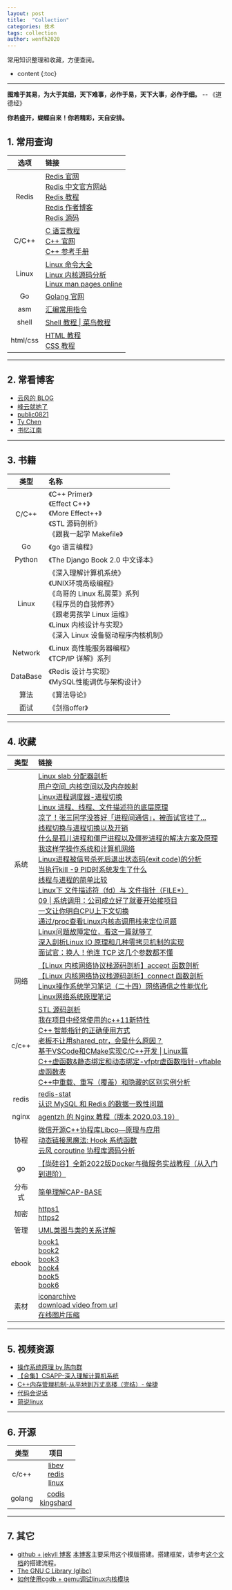```yaml
---
layout: post
title:  "Collection"
categories: 技术
tags: collection
author: wenfh2020
--- 
```


常用知识整理和收藏，方便查阅。

* content
{:toc}

---

**图难于其易，为大于其细，天下难事，必作于易，天下大事，必作于细。** -- 《道德经》

**你若盛开，蝴蝶自来！你若精彩，天自安排。**

## 1. 常用查询

|   选项   | 链接     |
| :------: | :--- |
|  Redis   | [Redis 官网](https://redis.io/)<br/>[Redis 中文官方网站](http://www.redis.cn/)<br/>[Redis 教程](https://www.runoob.com/redis/redis-tutorial.html) <br/>[Redis 作者博客](http://antirez.com/) <br/> [Redis 源码](https://github.com/antirez/redis/tree/unstable) |
|  C/C++   | [C 语言教程](https://www.runoob.com/cprogramming/c-tutorial.html) <br/> [C++ 官网](http://www.cplusplus.com/) <br/> [C++ 参考手册](https://zh.cppreference.com/)   |
|  Linux   | [Linux 命令大全](https://www.runoob.com/linux/linux-command-manual.html)<br/>[Linux 内核源码分析](https://www.cnblogs.com/tolimit/default.html?page=1)<br/>[Linux man pages online](http://man7.org/linux/man-pages/)  |
|    Go    | [Golang 官网](https://golang.google.cn/)     |
|   asm    | [汇编常用指令](https://blog.csdn.net/qq_36982160/article/details/82950848)  |
|  shell   | [Shell 教程 \| 菜鸟教程](https://www.runoob.com/linux/linux-shell.html) |
| html/css | [HTML 教程](http://caibaojian.com/w3c/html/)<br/>[CSS 教程](http://caibaojian.com/w3c/css/)  |

---

## 2. 常看博客

* [云风的 BLOG](https://blog.codingnow.com/)
* [峰云就她了](http://xiaorui.cc/)
* [public0821](https://segmentfault.com/u/public0821)
* [Ty Chen](https://ty-chen.github.io/)
* [书忆江南](https://blog.csdn.net/qq_33588730/article/details/105177754)

---

## 3. 书籍

|   类型   | 名称  |
| :------: | :--- |
|  C/C++   | 《C++ Primer》 <br/>《Effect C++》 <br/>《More Effect++》<br/>《STL 源码剖析》<br/>《跟我一起学 Makefile》 |
|    Go    | 《go 语言编程》  |
|  Python  | 《The Django Book 2.0 中文译本》  |
|  Linux   | 《深入理解计算机系统》<br/>《UNIX环境高级编程》<br/>《鸟哥的 Linux 私房菜》系列 <br/>《程序员的自我修养》<br/>《跟老男孩学 Linux 运维》<br/> 《Linux 内核设计与实现》<br/> 《深入 Linux 设备驱动程序内核机制》 |
| Network  | 《Linux 高性能服务器编程》     <br/> 《TCP/IP 详解》系列  |
| DataBase | 《Redis 设计与实现》<br/> 《MySQL性能调优与架构设计》   |
|   算法   | 《算法导论》 |
|   面试   | 《剑指offer》   |

---

## 4. 收藏

| 类型  | 链接 |
| :---: | :--- |
| 系统  | [Linux slab 分配器剖析](https://www.ibm.com/developerworks/cn/linux/l-linux-slab-allocator/index.html) <br/> [用户空间_内核空间以及内存映射](https://www.solves.com.cn/news/hlw/2020-03-15/13907.html) <br/> [Linux进程调度器-进程切换](https://www.cnblogs.com/LoyenWang/p/12386281.html) <br/> [Linux 进程、线程、文件描述符的底层原理](https://blog.csdn.net/fdl123456/article/details/103982657)  <br/> [凉了！张三同学没答好「进程间通信」，被面试官挂了...](https://blog.csdn.net/qq_34827674/article/details/107678226) <br/> [线程切换与进程切换以及开销](https://blog.csdn.net/qq_35701633/article/details/97398354) <br/> [什么是孤儿进程和僵尸进程以及僵死进程的解决方案及原理](https://blog.csdn.net/qq_35701633/article/details/97393947) <br/> [我这样学操作系统和计算机网络](https://zhuanlan.zhihu.com/p/260185138) <br/> [Linux进程被信号杀死后退出状态码(exit code)的分析](https://blog.csdn.net/halfclear/article/details/72783900) <br/> [当执行kill -9 PID时系统发生了什么](http://zyearn.com/blog/2015/03/22/what-happens-when-you-kill-a-process/) <br/>  [线程与进程的简单比较](https://blog.csdn.net/z_ryan/article/details/79631252?spm=1001.2014.3001.5501) <br/> [Linux下 文件描述符（fd）与 文件指针（FILE*）](https://blog.csdn.net/mm_hh/article/details/71374474) <br/> [09 \| 系统调用：公司成立好了就要开始接项目](https://www.codenong.com/cs109190055/) <br/> [一文让你明白CPU上下文切换](https://segmentfault.com/a/1190000017457234#comment-area) <br/>[通过/proc查看Linux内核态调用栈来定位问题](https://blog.csdn.net/hintonic/article/details/18005779) <br> [Linux问题故障定位，看这一篇就够了](https://cloud.tencent.com/developer/article/1598460)<br>[深入剖析Linux IO 原理和几种零拷贝机制的实现](https://zhuanlan.zhihu.com/p/83398714) <br> [面试官：换人！他连 TCP 这几个参数都不懂](https://www.cnblogs.com/xiaolincoding/p/13067971.html) |
| 网络  | [【Linux 内核网络协议栈源码剖析】accept 函数剖析](https://blog.csdn.net/wenqian1991/article/details/46794647)   <br/> [【Linux 内核网络协议栈源码剖析】connect 函数剖析](https://blog.csdn.net/wenqian1991/article/details/46713505) <br/> [Linux操作系统学习笔记（二十四）网络通信之性能优化](https://ty-chen.github.io/linux-kernel-network-optimization/) <br/> [Linux网络系统原理笔记](https://blog.csdn.net/qq_33588730/article/details/105177754)  |
| c/c++ | [STL 源码剖析](https://www.kancloud.cn/digest/stl-sources/) <br/> [我在项目中经常使用的c++11新特性](https://zhuanlan.zhihu.com/p/102419965?utm_source=qq)  <br/> [C++ 智能指针的正确使用方式](https://www.cyhone.com/articles/right-way-to-use-cpp-smart-pointer/) <br> [老板不让用shared_ptr，会是什么原因？](https://www.zhihu.com/question/33084543)  <br/> [基于VSCode和CMake实现C/C++开发 \| Linux篇](https://www.bilibili.com/video/BV1fy4y1b7TC?p=9) <br/> [C++虚函数&静态绑定和动态绑定-vfptr虚函数指针-vftable虚函数表](https://www.bilibili.com/video/BV1MP4y1Y7qQ?spm_id_from=333.337.search-card.all.click) <br/>[C++中重载、重写（覆盖）和隐藏的区别实例分析](https://www.zhangshengrong.com/p/2EaEG0OXMn/)|
| redis | [redis-stat](https://github.com/junegunn/redis-stat) <br> [认识 MySQL 和 Redis 的数据一致性问题](https://cloud.tencent.com/developer/article/1898550) |
| nginx | [agentzh 的 Nginx 教程（版本 2020.03.19）](https://openresty.org/download/agentzh-nginx-tutorials-zhcn.html#00-Foreword02) |
| 协程  | [微信开源C++协程库Libco—原理与应用](https://blog.didiyun.com/index.php/2018/11/23/libco/) <br/> [动态链接黑魔法: Hook 系统函数](http://kaiyuan.me/2017/05/03/function_wrapper/) <br/> [云风 coroutine 协程库源码分析](https://www.cyhone.com/articles/analysis-of-cloudwu-coroutine/) |
|go|[【尚硅谷】全新2022版Docker与微服务实战教程（从入门到进阶）](https://www.bilibili.com/video/BV1gr4y1U7CY?p=18)|
|分布式|[简单理解CAP-BASE](https://www.modb.pro/db/253205)|
|加密|[https1](https://www.lmonkey.com/t/6EoXKzWyl) <br> [https2](https://xiaolincoding.com/network/2_http/https_rsa.html)|
| 管理  | [UML类图与类的关系详解](http://www.uml.org.cn/oobject/201104212.asp) |
| ebook | [book1](https://evanli.github.io/programming-book/Git/) <br/> [book2](https://github.com/wenfh2020/books) <br/> [book3](https://github.com/hello2dj/Books-1)   <br/> [book4](https://github.com/yuebaii/books)     <br/> [book5](https://github.com/lancetw/ebook-1)   <br/> [book6](https://github.com/woai3c/recommended-books) |
| 素材  | [iconarchive](http://www.iconarchive.com/) <br/> [download video from url](https://en.savefrom.net/11/)  <br/> [在线图片压缩](https://docsmall.com/image-compress)  |

---

## 5. 视频资源

* [操作系统原理 by 陈向群](https://www.bilibili.com/video/BV1Gx411Q7ro?p=1)
* [【合集】CSAPP-深入理解计算机系统](https://www.bilibili.com/video/BV1cD4y1D7uR)
* [C++内存管理机制-从平地到万丈高楼（完结）- 侯捷](https://www.bilibili.com/video/BV1Er4y1A7Xy?p=1)
* [代码会说话](https://space.bilibili.com/381525918/)
* [简说linux](https://space.bilibili.com/646178510/)

---

## 6. 开源

|  类型  |  项目  |
| :----: | :------------------: |
| c/c++  | [libev](http://software.schmorp.de/pkg/libev.html) <br/> [redis](https://github.com/antirez/redis)<br/> [linux](https://mirrors.edge.kernel.org/pub/linux/kernel/) |
| golang | [codis](https://github.com/CodisLabs/codis) <br/> [kingshard](https://github.com/flike/kingshard) |

---

## 7. 其它

* [github + jekyll 博客](https://github.com/Gaohaoyang/gaohaoyang.github.io)
  [本博客](https://wenfh2020.com/2020/02/17/make-blog/)主要采用这个模版搭建。搭建框架，请参考[这个文档](https://github.com/wonderseen/wonderseen.github.io)的搭建流程。
* [The GNU C Library (glibc)](https://www.gnu.org/software/libc/)
* [如何使用cgdb + qemu调试linux内核模块](https://blog.didiyun.com/index.php/2020/08/03/%E5%A6%82%E4%BD%95%E4%BD%BF%E7%94%A8cgdb-qemu%E8%B0%83%E8%AF%95linux%E5%86%85%E6%A0%B8%E6%A8%A1%E5%9D%97/)
